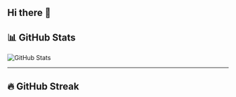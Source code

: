 ## Hi there 👋

## 📊 GitHub Stats

![GitHub Stats](https://github-readme-stats.vercel.app/api?username=your-username&show_icons=true&theme=radical)

---

## 🔥 GitHub Streak


<!--
**demicarata/demicarata** is a ✨ _special_ ✨ repository because its `README.md` (this file) appears on your GitHub profile.

Here are some ideas to get you started:

- 🔭 I’m currently working on ...
- 🌱 I’m currently learning ...
- 👯 I’m looking to collaborate on ...
- 🤔 I’m looking for help with ...
- 💬 Ask me about ...
- 📫 How to reach me: ...
- 😄 Pronouns: ...
- ⚡ Fun fact: ...
-->
